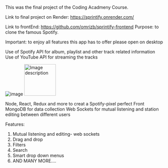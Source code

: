 This was the final project of the Coding Acadmeny Course.

Link to final project on Render:
https://sprintify.onrender.com/

Link to frontEnd: 
https://github.com/omrizb/sprintify-frontend
Purpose:  to clone the famous Spotify.

Important:  to enjoy all features this app has to offer please open on desktop

Use of Spotify API for album, playlist and other track related information
Use of YouTube API for streaming the tracks

![image](https://github.com/user-attachments/assets/75cbfd70-613e-4304-878b-cdda4409a1d5)
<img src="https://github.com/user-attachments/assets/75cbfd70-613e-4304-878b-cdda4409a1d5" alt="Image description" width="100">



Node, React, Redux and more to creat a Spotify-pixel perfect Front
MongoDB for data collection
Web Sockets for mutual listening and station editing between different users

Features:
1. Mutual listening and editing-  web sockets
2. Drag and drop
3. Filters
4. Search
5. Smart drop down menus
6. AND MANY MORE....


